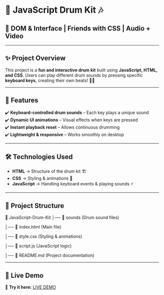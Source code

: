 # 🥁 **JavaScript Drum Kit** 🎶

## 🔹 **DOM & Interface | Friends with CSS | Audio + Video**

---

## ✨ **Project Overview**
This project is a **fun and interactive drum kit** built using **JavaScript, HTML, and CSS**. Users can play different drum sounds by pressing specific **keyboard keys**, creating their own beats! 🥁🎵

---

## 🎯 **Features**
✔️ **Keyboard-controlled drum sounds** – Each key plays a unique sound  
✔️ **Dynamic UI animations** – Visual effects when keys are pressed  
✔️ **Instant playback reset** – Allows continuous drumming  
✔️ **Lightweight & responsive** – Works smoothly on desktop  

---

## 🛠 **Technologies Used**
- **HTML** → Structure of the drum kit 🏗  
- **CSS** → Styling & animations 🎨  
- **JavaScript** → Handling keyboard events & playing sounds ⚡  

---

## 📂 **Project Structure**
📁 JavaScript-Drum-Kit
│── 📁 sounds (Drum sound files)

│── 📄 index.html (Main file)

│── 📄 style.css (Styling & animations)

│── 📄 script.js (JavaScript logic)

│── 📄 README.md (Project documentation)

---

## 🚀 **Live Demo**
🔗 **Try it here:** [LIVE DEMO ](file:///C:/Users/user/Documents/Drum%20kit%20js-1/index.html)
